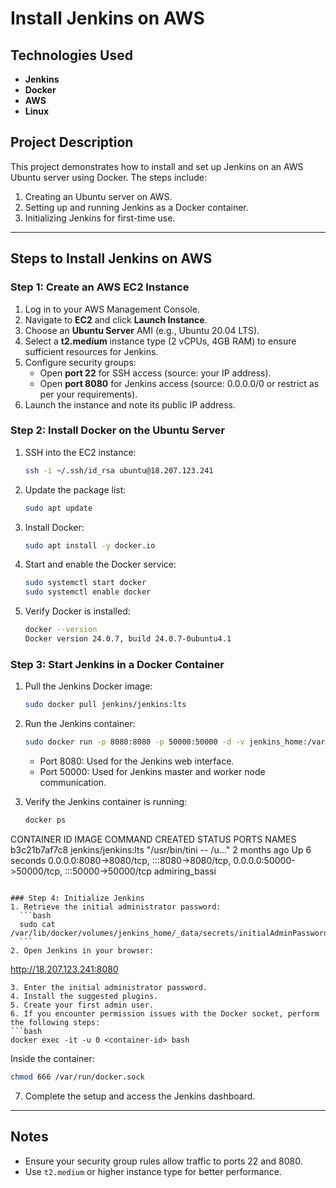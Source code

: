 # Install Jenkins on AWS

## Technologies Used
- **Jenkins**
- **Docker**
- **AWS**
- **Linux**

## Project Description
This project demonstrates how to install and set up Jenkins on an AWS Ubuntu server using Docker. The steps include:
1. Creating an Ubuntu server on AWS.
2. Setting up and running Jenkins as a Docker container.
3. Initializing Jenkins for first-time use.

---

## Steps to Install Jenkins on AWS

### Step 1: Create an AWS EC2 Instance
1. Log in to your AWS Management Console.
2. Navigate to **EC2** and click **Launch Instance**.
3. Choose an **Ubuntu Server** AMI (e.g., Ubuntu 20.04 LTS).
4. Select a **t2.medium** instance type (2 vCPUs, 4GB RAM) to ensure sufficient resources for Jenkins.
5. Configure security groups:
   - Open **port 22** for SSH access (source: your IP address).
   - Open **port 8080** for Jenkins access (source: 0.0.0.0/0 or restrict as per your requirements).
6. Launch the instance and note its public IP address.

### Step 2: Install Docker on the Ubuntu Server
1. SSH into the EC2 instance:
   ```bash
   ssh -i ~/.ssh/id_rsa ubuntu@18.207.123.241
   ```
2. Update the package list:
   ```bash
   sudo apt update
   ```
3. Install Docker:
   ```bash
   sudo apt install -y docker.io
   ```
4. Start and enable the Docker service:
   ```bash
   sudo systemctl start docker
   sudo systemctl enable docker
   ```
5. Verify Docker is installed:
   ```bash
   docker --version
   Docker version 24.0.7, build 24.0.7-0ubuntu4.1
   ```

### Step 3: Start Jenkins in a Docker Container
1. Pull the Jenkins Docker image:
   ```bash
   sudo docker pull jenkins/jenkins:lts
   ```
2. Run the Jenkins container:
   ```bash
   sudo docker run -p 8080:8080 -p 50000:50000 -d -v jenkins_home:/var/jenkins_home jenkins/jenkins:lts
   ```
   - Port 8080: Used for the Jenkins web interface.
   - Port 50000: Used for Jenkins master and worker node communication.
     
3. Verify the Jenkins container is running:
   ```bash
   docker ps
   
CONTAINER ID   IMAGE                 COMMAND                  CREATED        STATUS         PORTS                                                                                      NAMES
b3c21b7af7c8   jenkins/jenkins:lts   "/usr/bin/tini -- /u…"   2 months ago   Up 6 seconds   0.0.0.0:8080->8080/tcp, :::8080->8080/tcp, 0.0.0.0:50000->50000/tcp, :::50000->50000/tcp   admiring_bassi
   ```

### Step 4: Initialize Jenkins
1. Retrieve the initial administrator password:
     ```bash
     sudo cat /var/lib/docker/volumes/jenkins_home/_data/secrets/initialAdminPassword
     ```
2. Open Jenkins in your browser:
   ```
   http://18.207.123.241:8080
   ```
3. Enter the initial administrator password.
4. Install the suggested plugins.
5. Create your first admin user.
6. If you encounter permission issues with the Docker socket, perform the following steps:
   ```bash
   docker exec -it -u 0 <container-id> bash
   ```
   Inside the container:
   ```bash
   chmod 666 /var/run/docker.sock
   ```
7. Complete the setup and access the Jenkins dashboard.
---

## Notes
- Ensure your security group rules allow traffic to ports 22 and 8080.
- Use `t2.medium` or higher instance type for better performance.


